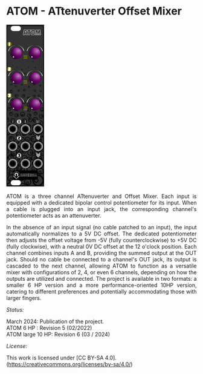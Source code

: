 # ATOM - ATtenuverter Offset Mixer 

<img src="Misc/Panel Artwork/ATOM - Panel Rev 5 - Artwork.png" width="100">

<div align="justify">
  
ATOM is a three channel ATtenuverter and Offset Mixer. Each input is equipped with a dedicated bipolar control potentiometer for its input. When a cable is plugged into an input jack, the corresponding channel's potentiometer acts as an attenuverter.

In the absence of an input signal (no cable patched to an input), the input automatically normalizes to a 5V DC offset. The dedicated potentiometer then adjusts the offset voltage from -5V (fully counterclockwise) to +5V DC (fully clockwise), with a neutral 0V DC offset at the 12 o'clock position. Each channel combines inputs A and B, providing the summed output at the OUT jack. Should no cable be connected to a channel's OUT jack, its output is cascaded to the next channel, allowing ATOM to function as a versatile mixer with configurations of 2, 4, or even 6 channels, depending on how the outputs are utilized and connected.
The project is available in two formats: a smaller 6 HP version and a more performance-oriented 10HP version, catering to different preferences and potentially accommodating those with larger fingers.
</div>


_Status:_

March 2024: Publication of the project.  
ATOM 6 HP : Revision 5 (02/2022)  
ATOM large 10 HP: Revision 6 (03 / 2024)


_License:_  

This work is licensed under [CC BY-SA 4.0]. (https://creativecommons.org/licenses/by-sa/4.0/) 

